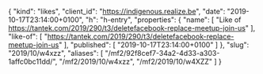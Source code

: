 {
  "kind": "likes",
  "client_id": "https://indigenous.realize.be",
  "date": "2019-10-17T23:14:00+0100",
  "h": "h-entry",
  "properties": {
    "name": [
      "Like of https://tantek.com/2019/290/t3/deletefacebook-replace-meetup-join-us"
    ],
    "like-of": [
      "https://tantek.com/2019/290/t3/deletefacebook-replace-meetup-join-us"
    ],
    "published": [
      "2019-10-17T23:14:00+0100"
    ]
  },
  "slug": "2019/10/w4xzz",
  "aliases": [
    "/mf2/92f8cef7-34a2-4d33-a303-1affc0bc11dd/",
    "/mf2/2019/10/w4xzz",
    "/mf2/2019/10/w4XZZ"
  ]
}
